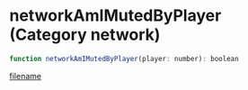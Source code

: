 # networkAmIMutedByPlayer (Category network)

```js
function networkAmIMutedByPlayer(player: number): boolean
```

[filename](networkAmIMutedByPlayer_m.md ':include')